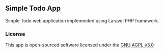 ## Simple Todo App

Simple Todo web application implemented using Laravel PHP framework.

### License

This app is open-sourced software licensed under the [GNU AGPL v3.0](http://opensource.org/licenses/AGPL-3.0)
